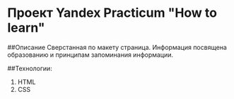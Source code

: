 # Проект Yandex Practicum "How to learn"

##Описание
Сверстанная по макету страница. Информация посвящена образованию и принципам запоминания информации.

##Технологии:
1. HTML
2. CSS



